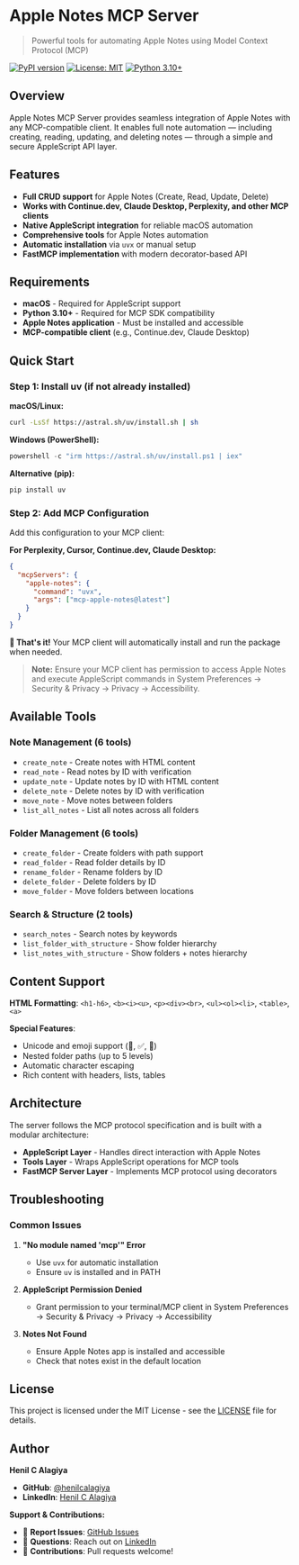 # Apple Notes MCP Server

> Powerful tools for automating Apple Notes using Model Context Protocol (MCP)

[![PyPI version](https://badge.fury.io/py/mcp-apple-notes.svg)](https://pypi.org/project/mcp-apple-notes/)
[![License: MIT](https://img.shields.io/badge/License-MIT-yellow.svg)](https://opensource.org/licenses/MIT)
[![Python 3.10+](https://img.shields.io/badge/python-3.10+-blue.svg)](https://www.python.org/downloads/)

## Overview

Apple Notes MCP Server provides seamless integration of Apple Notes with any MCP-compatible client. It enables full note automation — including creating, reading, updating, and deleting notes — through a simple and secure AppleScript API layer.

## Features

* **Full CRUD support** for Apple Notes (Create, Read, Update, Delete)
* **Works with Continue.dev, Claude Desktop, Perplexity, and other MCP clients**
* **Native AppleScript integration** for reliable macOS automation
* **Comprehensive tools** for Apple Notes automation
* **Automatic installation** via `uvx` or manual setup
* **FastMCP implementation** with modern decorator-based API

## Requirements

* **macOS** - Required for AppleScript support
* **Python 3.10+** - Required for MCP SDK compatibility
* **Apple Notes application** - Must be installed and accessible
* **MCP-compatible client** (e.g., Continue.dev, Claude Desktop)

## Quick Start

### Step 1: Install uv (if not already installed)

**macOS/Linux:**
```bash
curl -LsSf https://astral.sh/uv/install.sh | sh
```

**Windows (PowerShell):**
```powershell
powershell -c "irm https://astral.sh/uv/install.ps1 | iex"
```

**Alternative (pip):**
```bash
pip install uv
```

### Step 2: Add MCP Configuration

Add this configuration to your MCP client:

**For Perplexity, Cursor, Continue.dev, Claude Desktop:**
```json
{
  "mcpServers": {
    "apple-notes": {
      "command": "uvx",
      "args": ["mcp-apple-notes@latest"]
    }
  }
}
```

**🎉 That's it!** Your MCP client will automatically install and run the package when needed.

> **Note:** Ensure your MCP client has permission to access Apple Notes and execute AppleScript commands in System Preferences → Security & Privacy → Privacy → Accessibility.

## Available Tools

### **Note Management (6 tools)**
- `create_note` - Create notes with HTML content
- `read_note` - Read notes by ID with verification
- `update_note` - Update notes by ID with HTML content
- `delete_note` - Delete notes by ID with verification
- `move_note` - Move notes between folders
- `list_all_notes` - List all notes across all folders

### **Folder Management (6 tools)**
- `create_folder` - Create folders with path support
- `read_folder` - Read folder details by ID
- `rename_folder` - Rename folders by ID
- `delete_folder` - Delete folders by ID
- `move_folder` - Move folders between locations

### **Search & Structure (2 tools)**
- `search_notes` - Search notes by keywords
- `list_folder_with_structure` - Show folder hierarchy
- `list_notes_with_structure` - Show folders + notes hierarchy



## Content Support

**HTML Formatting**: `<h1-h6>`, `<b><i><u>`, `<p><div><br>`, `<ul><ol><li>`, `<table>`, `<a>`

**Special Features**:
- Unicode and emoji support (🚀, ✅, 📝)
- Nested folder paths (up to 5 levels)
- Automatic character escaping
- Rich content with headers, lists, tables

## Architecture

The server follows the MCP protocol specification and is built with a modular architecture:

- **AppleScript Layer** - Handles direct interaction with Apple Notes
- **Tools Layer** - Wraps AppleScript operations for MCP tools
- **FastMCP Server Layer** - Implements MCP protocol using decorators

## Troubleshooting

### Common Issues

1. **"No module named 'mcp'" Error**
   - Use `uvx` for automatic installation
   - Ensure `uv` is installed and in PATH

2. **AppleScript Permission Denied**
   - Grant permission to your terminal/MCP client in System Preferences → Security & Privacy → Privacy → Accessibility

3. **Notes Not Found**
   - Ensure Apple Notes app is installed and accessible
   - Check that notes exist in the default location

## License

This project is licensed under the MIT License - see the [LICENSE](LICENSE) file for details.

## Author

**Henil C Alagiya**

* **GitHub**: [@henilcalagiya](https://github.com/henilcalagiya)
* **LinkedIn**: [Henil C Alagiya](https://linkedin.com/in/henilcalagiya)

**Support & Contributions:**

* 🐛 **Report Issues**: [GitHub Issues](https://github.com/henilcalagiya/mcp-apple-notes/issues)
* 💬 **Questions**: Reach out on [LinkedIn](https://linkedin.com/in/henilcalagiya)
* 🤝 **Contributions**: Pull requests welcome!
